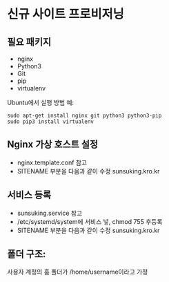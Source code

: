 신규 사이트 프로비저닝
======================

## 필요 패키지

* nginx
* Python3
* Git
* pip
* virtualenv

Ubuntu에서 실행 방법 예:

    sudo apt-get install nginx git python3 python3-pip
    sudo pip3 install virtualenv

## Nginx 가상 호스트 설정

* nginx.template.conf 참고
* SITENAME 부분을 다음과 같이 수정 sunsuking.kro.kr

## 서비스 등록

* sunsuking.service 참고
* /etc/systemd/system에 서비스 넣, chmod 755 후등록
* SITENAME 부분을 다음과 같이 수정 sunsuking.kro.kr

## 폴더 구조:
사용자 계정의 홈 폴더가 /home/username이라고 가정